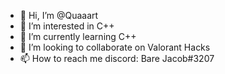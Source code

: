 - 👋 Hi, I’m @Quaaart
- 👀 I’m interested in C++
- 🌱 I’m currently learning C++
- 💞️ I’m looking to collaborate on Valorant Hacks
- 📫 How to reach me discord: Bare Jacob#3207

<!---
Quaaart/Quaaart is a ✨ special ✨ repository because its `README.md` (this file) appears on your GitHub profile.
You can click the Preview link to take a look at your changes.
--->
